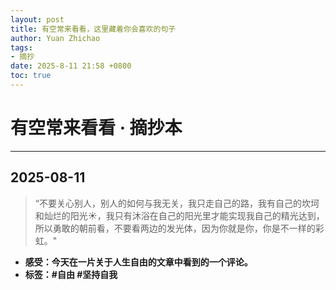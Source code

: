 ```yaml
---
layout: post
title: 有空常来看看，这里藏着你会喜欢的句子
author: Yuan Zhichao
tags:
- 摘抄
date: 2025-8-11 21:58 +0800
toc: true
---
```

# 有空常来看看	·	 摘抄本

---

## 2025-08-11

> “不要关心别人，别人的如何与我无关，我只走自己的路，我有自己的坎坷和灿烂的阳光☀️，我只有沐浴在自己的阳光里才能实现我自己的精光达到，所以勇敢的朝前看，不要看两边的发光体，因为你就是你，你是不一样的彩虹。"

- **感受：今天在一片关于人生自由的文章中看到的一个评论。**
- **标签：#自由 #坚持自我**
